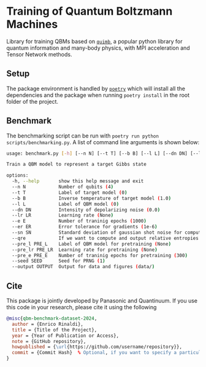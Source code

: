 # Training of Quantum Boltzmann Machines

Library for training QBMs based on [`quimb`](https://quimb.readthedocs.io/en/latest/index.html), a popular python library for quantum information and many-body physics, with MPI acceleration and Tensor Network methods.

## Setup

The package environment is handled by [`poetry`](https://python-poetry.org/docs/) which will install all the dependencies and the package when running `poetry install` in the root folder of the project.

## Benchmark

The benchmarking script can be run with `poetry run python scripts/benchmarking.py`. A list of command line arguments is shown below:

```bash
usage: benchmark.py [-h] [--n N] [--t T] [--b B] [--l L] [--dn DN] [--lr LR] [--e E] [--er ER] [--sn SN] [--qre] [--pre_l PRE_L] [--pre_lr PRE_LR] [--pre_e PRE_E] [--seed SEED] [--output OUTPUT]

Train a QBM model to represent a target Gibbs state

options:
  -h, --help       show this help message and exit
  --n N            Number of qubits (4)
  --t T            Label of target model (0)
  --b B            Inverse temperature of target model (1.0)
  --l L            Label of QBM model (0)
  --dn DN          Intensity of depolarizing noise (0.0)
  --lr LR          Learning rate (None)
  --e E            Number of traninig epochs (1000)
  --er ER          Error tolerance for gradients (1e-6)
  --sn SN          Standard deviation of gaussian shot noise for computing gradients (0.0)
  --qre            If we want to compute and output relative entropies
  --pre_l PRE_L    Label of QBM model for pretraining (None)
  --pre_lr PRE_LR  Learning rate for pretraining (None)
  --pre_e PRE_E    Number of traninig epochs for pretraining (300)
  --seed SEED      Seed for PRNG (1)
  --output OUTPUT  Output for data and figures (data/)
```

## Cite

This package is jointly developed by Panasonic and Quantinuum.
If you use this code in your research, please cite it using the following

```bibtex
@misc{qbm-benchmark-dataset-2024,
  author = {Enrico Rinaldi},
  title = {Title of the Project},
  year = {Year of Publication or Access},
  note = {GitHub repository},
  howpublished = {\url{https://github.com/username/repository}},
  commit = {Commit Hash}  % Optional, if you want to specify a particular commit
}
```
